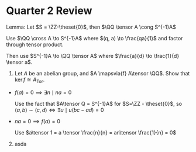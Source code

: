 # Quarter 2 Review

Lemma: Let $S = \ZZ-\theset{0}$, then $\QQ \tensor A \cong S^{-1}A$

Use $\QQ \cross A \to S^{-1}A$ where $(q, a) \to \frac{qa}{1}$ and factor through tensor product.

Then use $S^{-1}A \to \QQ \tensor A$ where $\frac{a}{d} \to \frac{1}{d} \tensor a$.

1. Let $A$ be an abelian group, and $A \mapsvia{f} A\tensor \QQ$. Show that $\ker f \cong A_\text{Tor}$.
  - $f(a) = 0 \implies \exists n \mid na = 0$

    Use the fact that $A\tensor Q = S^{-1}A$ for $S=\ZZ - \theset{0}$, so $(a,b) \sim (c, d) \iff \exists u \mid u(bc-ad) = 0$


  - $na = 0 \implies f(a) = 0$

    Use $a\tensor 1 = a \tensor \frac{n}{n} = an\tensor \frac{1}{n} = 0$

2. asda
